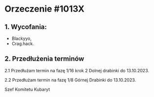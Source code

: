 # Orzeczenie #1013X

## 1. Wycofania:

- Blackyyo,
- Crag.hack.

## 2. Przedłużenia terminów

2.1 Przedłużam termin na fazę 1/16 krok 2 Dolnej drabinki do 13.10.2023.

2.2 Przedłużam termin na fazę 1/8 Górnej Drabinki do 13.10.2023.

Szef Komitetu Kubaryt
